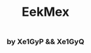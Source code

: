 <h1><center>EekMex</center></h1>

<center><img src=""></center>

<h3><center>by Xe1GyP && Xe1GyQ</center></h3>


